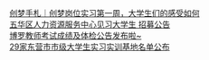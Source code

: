   
[创梦手札｜创梦岗位实习第一周，大学生们的感受如何](http://www.dianyue.me/archives/985/5us0gfghajld2civ/)  
[五华区人力资源服务中心见习大学生  招募公告](http://www.dianyue.me/archives/986/1izlmaxw8pxt4dc4/)  
[博罗教师考试成绩及体检公告发布啦~](http://www.dianyue.me/archives/823/hpb1kguw5wzwnq4s/)  
[29家东营市市级大学生实习实训基地名单公布](http://www.dianyue.me/archives/735/juqk7mxxrbtox3w8/)